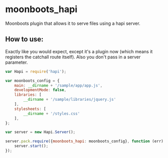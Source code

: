 # moonboots_hapi

Moonboots plugin that allows it to serve files using a hapi server.

## How to use:

Exactly like you would expect, except it's a plugin now (which means it
registers the catchall route itself).  Also you don't pass in a server
parameter.

```js
var Hapi = require('hapi');

var moonboots_config = {
    main: __dirname + '/sample/app/app.js',
    developmentMode: false,
    libraries: [
        __dirname + '/sample/libraries/jquery.js'
    ],
    stylesheets: [
        __dirname + '/styles.css'
    ],
};

var server = new Hapi.Server();

server.pack.require({moonboots_hapi: moonboots_config}, function (err) {
    server.start();
});
